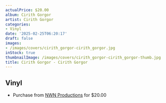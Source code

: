 ```yaml
---
actualPrice: $20.00
album: Cirith Gorgor
artist: Cirith Gorgor
categories:
- Vinyl
date: '2025-02-25T06:20:17'
draft: false
images:
- /images/covers/cirith_gorgor-cirith_gorgor.jpg
inStock: true
thumbnailImage: /images/covers/cirith_gorgor-cirith_gorgor-thumb.jpg
title: Cirith Gorgor - Cirith Gorgor
---
```


## Vinyl
* Purchase from [NWN Productions](http://shop.nwnprod.com/index.php?route=product/product&path=75&product_id=51980&sort=pd.name&order=ASC) for $20.00
